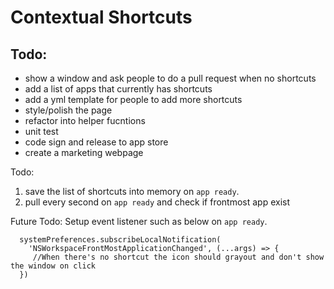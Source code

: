 # Contextual Shortcuts

## Todo:

* show a window and ask people to do a pull request when no shortcuts
* add a list of apps that currently has shortcuts
* add a yml template for people to add more shortcuts
* style/polish the page
* refactor into helper fucntions
* unit test
* code sign and release to app store
* create a marketing webpage

Todo:
1. save the list of shortcuts into memory on `app ready`.
2. pull every second on `app ready` and check if frontmost app exist



Future Todo:
Setup event listener such as below on `app ready`.
```
  systemPreferences.subscribeLocalNotification(
    'NSWorkspaceFrontMostApplicationChanged', (...args) => {
     //When there's no shortcut the icon should grayout and don't show the window on click 
  })

```
